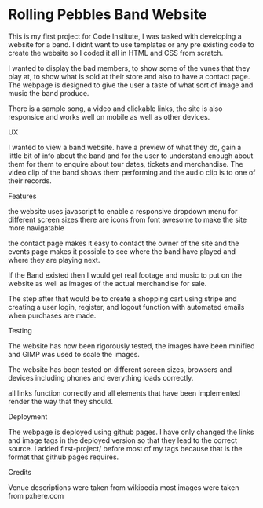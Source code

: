 # Rolling Pebbles Band Website


This is my first project for Code Institute, I was tasked with developing a website for a band.
I didnt want to use templates or any pre existing code to create the website so
I coded it all in HTML and CSS from scratch.

I wanted to display the bad members, to show some of the vunes that they play at, to show what
is sold at their store and also to have a contact page.
The webpage is designed to give the user a taste of what sort of image and music the band produce.

There is a sample song, a video and clickable links, the site is also
responsice and works well on mobile as well as other devices.



UX

I wanted to view a band website. have a preview of what they do, gain a little bit
of info about the band and for the user to understand enough about them for them to enquire
about tour dates, tickets and merchandise. The video clip of the band shows them performing
and the audio clip is to one of their records.


Features

the website uses javascript to enable a responsive dropdown menu for different screen sizes
there are icons from font awesome to make the site more navigatable

the contact page makes it easy to contact the owner of the site and the events page
makes it possible to see where the band have played and where they are playing next.

If the Band existed then I would get real footage and music to put on the website as well as
images of the actual merchandise for sale.

The step after that would be to create a shopping cart using stripe and creating a user login,
register, and logout function with automated emails when purchases are made.


Testing

The website has now been rigorously tested, the images have been minified and
GIMP was used to scale the images.

The website has been tested on different screen sizes, browsers and devices
including phones and everything loads correctly.

all links function correctly and all elements that have been implemented render the
way that they should.


Deployment

The webpage is deployed using github pages. I have only changed the links and 
image tags in the deployed version so that they lead to the correct source.
I added first-project/ before most of my tags because that is the format that
github pages requires.


Credits

Venue descriptions were taken from wikipedia
most images were taken from pxhere.com

